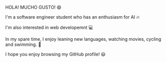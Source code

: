 HOLA! MUCHO GUSTO! 😄

I'm a software engineer student who has an enthusiasm for AI 🔥

I'm also interested in web developemnt 💻 

In my spare time, I enjoy leaning new languages, watching movies, cycling and swimming. 🚴

I hope you enjoy browsing my GitHub profile! 😃
